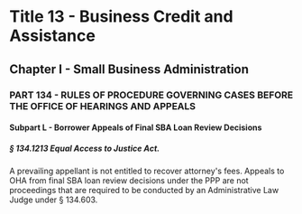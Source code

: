 
# Title 13 - Business Credit and Assistance
## Chapter I - Small Business Administration
### PART 134 - RULES OF PROCEDURE GOVERNING CASES BEFORE THE OFFICE OF HEARINGS AND APPEALS
#### Subpart L - Borrower Appeals of Final SBA Loan Review Decisions
##### § 134.1213 Equal Access to Justice Act.

A prevailing appellant is not entitled to recover attorney's fees. Appeals to OHA from final SBA loan review decisions under the PPP are not proceedings that are required to be conducted by an Administrative Law Judge under § 134.603.
